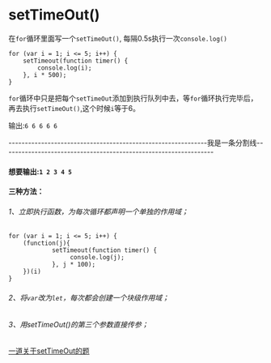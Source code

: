 # setTimeOut()
在`for`循环里面写一个`setTimeOut()`,
每隔0.5s执行一次`console.log()`

```
for (var i = 1; i <= 5; i++) {
    setTimeout(function timer() {
        console.log(i);
    }, i * 500);
}
```
`for`循环中只是把每个`setTimeOut`添加到执行队列中去，等`for`循环执行完毕后，再去执行`setTimeOut()`,这个时候`i`等于6。

输出:`6 6 6 6 6`

-------------------------------------------------------------我是一条分割线-----------------------------------------------------------------
#### 想要输出:`1 2 3 4 5`

#### 三种方法：
###### 1、立即执行函数，为每次循环都声明一个单独的作用域；

```
for (var i = 1; i <= 5; i++) {
    (function(j){
            setTimeout(function timer() {
                 console.log(j);
            }, j * 100);
    })(i)
}
```
###### 2、将`var`改为`let`，每次都会创建一个块级作用域；
###### 3、用setTimeOut()的第三个参数直接传参；

[一道关于setTimeOut的题](https://www.jianshu.com/p/b5572d691516)

